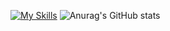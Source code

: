[![My Skills](https://skillicons.dev/icons?i=java,git,bitbucket,c,express,figma,jenkins,linux,mongodb,postgres,js,html,css)](https://skillicons.dev)
![Anurag's GitHub stats](https://github-readme-stats.vercel.app/api?username=mariardsilva&show_icons=true&theme=synthwave)
